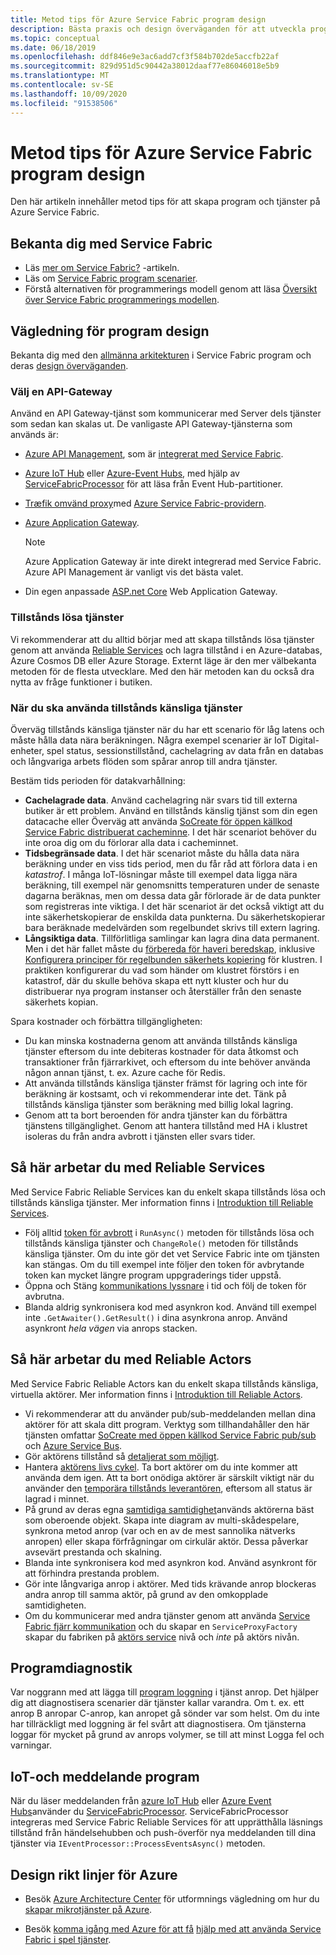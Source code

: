 ```yaml
---
title: Metod tips för Azure Service Fabric program design
description: Bästa praxis och design överväganden för att utveckla program och tjänster med hjälp av Azure Service Fabric.
ms.topic: conceptual
ms.date: 06/18/2019
ms.openlocfilehash: ddf846e9e3ac6add7cf3f584b702de5accfb22af
ms.sourcegitcommit: 829d951d5c90442a38012daaf77e86046018e5b9
ms.translationtype: MT
ms.contentlocale: sv-SE
ms.lasthandoff: 10/09/2020
ms.locfileid: "91538506"
---
```

# <a name="azure-service-fabric-application-design-best-practices"></a>Metod tips för Azure Service Fabric program design

Den här artikeln innehåller metod tips för att skapa program och tjänster på Azure Service Fabric.
 
## <a name="get-familiar-with-service-fabric"></a>Bekanta dig med Service Fabric
* Läs [mer om Service Fabric?](service-fabric-content-roadmap.md) -artikeln.
* Läs om [Service Fabric program scenarier](service-fabric-application-scenarios.md).
* Förstå alternativen för programmerings modell genom att läsa [Översikt över Service Fabric programmerings modellen](service-fabric-choose-framework.md).



## <a name="application-design-guidance"></a>Vägledning för program design
Bekanta dig med den [allmänna arkitekturen](/azure/architecture/reference-architectures/microservices/service-fabric) i Service Fabric program och deras [design överväganden](/azure/architecture/reference-architectures/microservices/service-fabric#design-considerations).

### <a name="choose-an-api-gateway"></a>Välj en API-Gateway
Använd en API Gateway-tjänst som kommunicerar med Server dels tjänster som sedan kan skalas ut. De vanligaste API Gateway-tjänsterna som används är:

- [Azure API Management](./service-fabric-api-management-overview.md), som är [integrerat med Service Fabric](./service-fabric-tutorial-deploy-api-management.md).
- [Azure IoT Hub](../iot-hub/index.yml) eller [Azure-Event Hubs](../event-hubs/index.yml), med hjälp av [ServiceFabricProcessor](https://github.com/Azure/azure-sdk-for-net/tree/master/sdk/eventhub/Microsoft.Azure.EventHubs.ServiceFabricProcessor) för att läsa från Event Hub-partitioner.
- [Træfik omvänd proxy](https://techcommunity.microsoft.com/t5/azure-service-fabric/bg-p/Service-Fabric)med [Azure Service Fabric-providern](https://docs.traefik.io/v1.6/configuration/backends/servicefabric/).
- [Azure Application Gateway](../application-gateway/index.yml).

   > [!NOTE] 
   > Azure Application Gateway är inte direkt integrerad med Service Fabric. Azure API Management är vanligt vis det bästa valet.
- Din egen anpassade [ASP.net Core](./service-fabric-reliable-services-communication-aspnetcore.md) Web Application Gateway.

### <a name="stateless-services"></a>Tillstånds lösa tjänster
Vi rekommenderar att du alltid börjar med att skapa tillstånds lösa tjänster genom att använda [Reliable Services](./service-fabric-reliable-services-introduction.md) och lagra tillstånd i en Azure-databas, Azure Cosmos DB eller Azure Storage. Externt läge är den mer välbekanta metoden för de flesta utvecklare. Med den här metoden kan du också dra nytta av fråge funktioner i butiken.  

### <a name="when-to-use-stateful-services"></a>När du ska använda tillstånds känsliga tjänster
Överväg tillstånds känsliga tjänster när du har ett scenario för låg latens och måste hålla data nära beräkningen. Några exempel scenarier är IoT Digital-enheter, spel status, sessionstillstånd, cachelagring av data från en databas och långvariga arbets flöden som spårar anrop till andra tjänster.

Bestäm tids perioden för datakvarhållning:

- **Cachelagrade data**. Använd cachelagring när svars tid till externa butiker är ett problem. Använd en tillstånds känslig tjänst som din egen datacache eller Överväg att använda [SoCreate för öppen källkod Service Fabric distribuerat cacheminne](https://github.com/SoCreate/service-fabric-distributed-cache). I det här scenariot behöver du inte oroa dig om du förlorar alla data i cacheminnet.
- **Tidsbegränsade data**. I det här scenariot måste du hålla data nära beräkning under en viss tids period, men du får råd att förlora data i en *katastrof*. I många IoT-lösningar måste till exempel data ligga nära beräkning, till exempel när genomsnitts temperaturen under de senaste dagarna beräknas, men om dessa data går förlorade är de data punkter som registreras inte viktiga. I det här scenariot är det också viktigt att du inte säkerhetskopierar de enskilda data punkterna. Du säkerhetskopierar bara beräknade medelvärden som regelbundet skrivs till extern lagring.  
- **Långsiktiga data**. Tillförlitliga samlingar kan lagra dina data permanent. Men i det här fallet måste du [förbereda för haveri beredskap](./service-fabric-disaster-recovery.md), inklusive [Konfigurera principer för regelbunden säkerhets kopiering](./service-fabric-backuprestoreservice-configure-periodic-backup.md) för klustren. I praktiken konfigurerar du vad som händer om klustret förstörs i en katastrof, där du skulle behöva skapa ett nytt kluster och hur du distribuerar nya program instanser och återställer från den senaste säkerhets kopian.

Spara kostnader och förbättra tillgängligheten:
- Du kan minska kostnaderna genom att använda tillstånds känsliga tjänster eftersom du inte debiteras kostnader för data åtkomst och transaktioner från fjärrarkivet, och eftersom du inte behöver använda någon annan tjänst, t. ex. Azure cache för Redis.
- Att använda tillstånds känsliga tjänster främst för lagring och inte för beräkning är kostsamt, och vi rekommenderar inte det. Tänk på tillstånds känsliga tjänster som beräkning med billig lokal lagring.
- Genom att ta bort beroenden för andra tjänster kan du förbättra tjänstens tillgänglighet. Genom att hantera tillstånd med HA i klustret isoleras du från andra avbrott i tjänsten eller svars tider.

## <a name="how-to-work-with-reliable-services"></a>Så här arbetar du med Reliable Services
Med Service Fabric Reliable Services kan du enkelt skapa tillstånds lösa och tillstånds känsliga tjänster. Mer information finns i [Introduktion till Reliable Services](./service-fabric-reliable-services-introduction.md).
- Följ alltid [token för avbrott](./service-fabric-reliable-services-lifecycle.md#stateful-service-primary-swaps) i `RunAsync()` metoden för tillstånds lösa och tillstånds känsliga tjänster och `ChangeRole()` metoden för tillstånds känsliga tjänster. Om du inte gör det vet Service Fabric inte om tjänsten kan stängas. Om du till exempel inte följer den token för avbrytande token kan mycket längre program uppgraderings tider uppstå.
-    Öppna och Stäng [kommunikations lyssnare](./service-fabric-reliable-services-communication.md) i tid och följ de token för avbrutna.
-    Blanda aldrig synkronisera kod med asynkron kod. Använd till exempel inte `.GetAwaiter().GetResult()` i dina asynkrona anrop. Använd asynkront *hela vägen* via anrops stacken.

## <a name="how-to-work-with-reliable-actors"></a>Så här arbetar du med Reliable Actors
Med Service Fabric Reliable Actors kan du enkelt skapa tillstånds känsliga, virtuella aktörer. Mer information finns i [Introduktion till Reliable Actors](./service-fabric-reliable-actors-introduction.md).

- Vi rekommenderar att du använder pub/sub-meddelanden mellan dina aktörer för att skala ditt program. Verktyg som tillhandahåller den här tjänsten omfattar [SoCreate med öppen källkod Service Fabric pub/sub](https://service-fabric-pub-sub.socreate.it/) och [Azure Service Bus](/azure/service-bus/).
- Gör aktörens tillstånd så [detaljerat som möjligt](./service-fabric-reliable-actors-state-management.md#best-practices).
- Hantera [aktörens livs cykel](./service-fabric-reliable-actors-state-management.md#best-practices). Ta bort aktörer om du inte kommer att använda dem igen. Att ta bort onödiga aktörer är särskilt viktigt när du använder den [temporära tillstånds leverantören](./service-fabric-reliable-actors-state-management.md#state-persistence-and-replication), eftersom all status är lagrad i minnet.
- På grund av deras egna [samtidiga samtidighet](./service-fabric-reliable-actors-introduction.md#concurrency)används aktörerna bäst som oberoende objekt. Skapa inte diagram av multi-skådespelare, synkrona metod anrop (var och en av de mest sannolika nätverks anropen) eller skapa förfrågningar om cirkulär aktör. Dessa påverkar avsevärt prestanda och skalning.
- Blanda inte synkronisera kod med asynkron kod. Använd asynkront för att förhindra prestanda problem.
- Gör inte långvariga anrop i aktörer. Med tids krävande anrop blockeras andra anrop till samma aktör, på grund av den omkopplade samtidigheten.
- Om du kommunicerar med andra tjänster genom att använda [Service Fabric fjärr kommunikation](./service-fabric-reliable-services-communication-remoting.md) och du skapar en `ServiceProxyFactory` skapar du fabriken på [aktörs service](./service-fabric-reliable-actors-using.md) nivå och *inte* på aktörs nivån.


## <a name="application-diagnostics"></a>Programdiagnostik
Var noggrann med att lägga till [program loggning](./service-fabric-diagnostics-event-generation-app.md) i tjänst anrop. Det hjälper dig att diagnostisera scenarier där tjänster kallar varandra. Om t. ex. ett anrop B anropar C-anrop, kan anropet gå sönder var som helst. Om du inte har tillräckligt med loggning är fel svårt att diagnostisera. Om tjänsterna loggar för mycket på grund av anrops volymer, se till att minst Logga fel och varningar.

## <a name="iot-and-messaging-applications"></a>IoT-och meddelande program
När du läser meddelanden från [azure IoT Hub](../iot-hub/index.yml) eller [Azure Event Hubs](../event-hubs/index.yml)använder du  [ServiceFabricProcessor](https://github.com/Azure/azure-event-hubs/tree/master/samples/DotNet/Microsoft.Azure.EventHubs/ServiceFabricProcessor). ServiceFabricProcessor integreras med Service Fabric Reliable Services för att upprätthålla läsnings tillstånd från händelsehubben och push-överför nya meddelanden till dina tjänster via `IEventProcessor::ProcessEventsAsync()` metoden.


## <a name="design-guidance-on-azure"></a>Design rikt linjer för Azure
* Besök [Azure Architecture Center](/azure/architecture/microservices/) för utformnings vägledning om hur du [skapar mikrotjänster på Azure](/azure/architecture/microservices/).

* Besök [komma igång med Azure för att få](/gaming/azure/) [hjälp med att använda Service Fabric i spel tjänster](/gaming/azure/reference-architectures/multiplayer-synchronous-sf).
